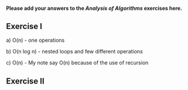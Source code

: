 #### Please add your answers to the ***Analysis of  Algorithms*** exercises here.

## Exercise I

a) O(n) - one operations 


b) O(n log n) - nested loops and few different operations


c) O(n) - My note say O(n) because of the use of recursion

## Exercise II


